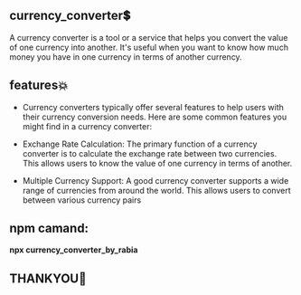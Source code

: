 ## currency_converter💲
A currency converter is a tool or a service that helps you convert the value of one currency into another. It's useful when you want to know how much money you have in one currency in terms of another currency.
## features💥
- Currency converters typically offer several features to help users with their currency conversion needs. Here are some common features you might find in a currency converter:

- Exchange Rate Calculation: The primary function of a currency converter is to calculate the exchange rate between two currencies. This allows users to know the value of one currency in terms of another.

- Multiple Currency Support: A good currency converter supports a wide range of currencies from around the world. This allows users to convert between various currency pairs
## npm camand:
  **npx currency_converter_by_rabia**
  ##       THANKYOU💚       
